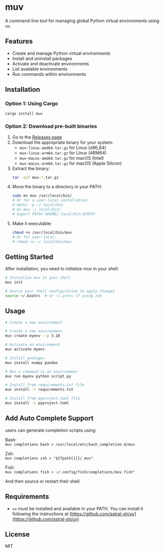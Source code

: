 # muv

A command-line tool for managing global Python virtual environments using uv.

## Features

- Create and manage Python virtual environments
- Install and uninstall packages
- Activate and deactivate environments
- List available environments
- Run commands within environments

## Installation

### Option 1: Using Cargo

```bash
cargo install muv
```

### Option 2: Download pre-built binaries

1. Go to the [Releases page](https://github.com/vineel7871/muv/releases)
2. Download the appropriate binary for your system:
   - `muv-linux-amd64.tar.gz` for Linux (x86_64)
   - `muv-linux-arm64.tar.gz` for Linux (ARM64)
   - `muv-macos-amd64.tar.gz` for macOS (Intel)
   - `muv-macos-arm64.tar.gz` for macOS (Apple Silicon)
3. Extract the binary:
   ```bash
   tar -xzf muv-*.tar.gz
   ```
4. Move the binary to a directory in your PATH:
   ```bash
   sudo mv muv /usr/local/bin/
   # Or for a user-local installation:
   # mkdir -p ~/.local/bin
   # mv muv ~/.local/bin/
   # export PATH="$HOME/.local/bin:$PATH"
   ```
5. Make it executable:
   ```bash
   chmod +x /usr/local/bin/muv
   # Or for user-local:
   # chmod +x ~/.local/bin/muv
   ```

## Getting Started

After installation, you need to initialize muv in your shell:

```bash
# Initialize muv in your shell
muv init

# Source your shell configuration to apply changes
source ~/.bashrc  # or ~/.zshrc if using zsh
```

## Usage

```bash
# Create a new environment

# Create a new environment
muv create myenv --p 3.10

# Activate an environment
muv activate myenv

# Install packages
muv install numpy pandas

# Run a command in an environment
muv run myenv python script.py

# Install from requirements.txt file
muv install -r requirements.txt

# Install from pyproject.toml file
muv install -t pyproject.toml
```

## Add Auto Complete Support
users can generate completion scripts using:

Bash:<br>
`muv completions bash > /usr/local/etc/bash_completion.d/muv`

Zsh:<br>
`muv completions zsh > "${fpath[1]}/_muv"`

Fish:<br>
`muv completions fish > ~/.config/fish/completions/muv.fish"`

And then source or restart their shell.

## Requirements

- `uv` must be installed and available in your PATH. You can install it following the instructions at [https://github.com/astral-sh/uv](https://github.com/astral-sh/uv)

## License

MIT